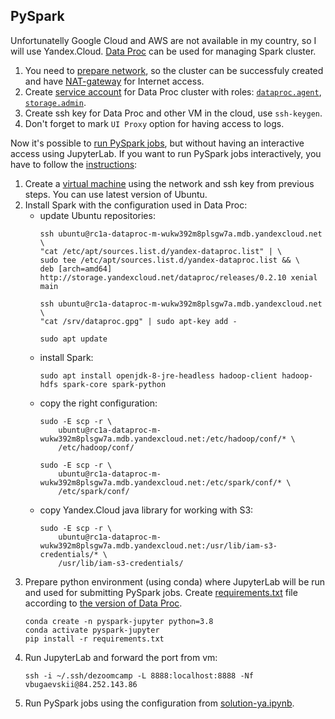 ## PySpark

Unfortunatelly Google Cloud and AWS are not available in my country, so I will use Yandex.Cloud. [Data Proc](https://cloud.yandex.ru/services/data-proc) can be used for managing Spark cluster.

1. You need to [prepare network](https://cloud.yandex.ru/docs/data-proc/tutorials/configure-network), so the cluster can be successfuly created and have [NAT-gateway](https://cloud.yandex.ru/docs/vpc/concepts/gateways#nat-gateway) for Internet access.
2. Create [service account](https://cloud.yandex.ru/docs/data-proc/operations/cluster-create) for Data Proc cluster with roles: [`dataproc.agent`](https://cloud.yandex.ru/docs/data-proc/security/), [`storage.admin`](https://cloud.yandex.ru/docs/data-proc/tutorials/copy-files-from-object-storage).
3. Create ssh key for Data Proc and other VM in the cloud, use `ssh-keygen`.
4. Don't forget to mark `UI Proxy` option for having access to logs.

Now it's possible to [run PySpark jobs](https://cloud.yandex.ru/docs/data-proc/tutorials/pyspark-job-basics), but without having an interactive access using JupyterLab. If you want to run PySpark jobs interactively, you have to follow the [instructions](https://cloud.yandex.ru/docs/data-proc/tutorials/remote-run-job):
1. Create a [virtual machine](https://cloud.yandex.ru/services/compute) using the network and ssh key from previous steps. You can use latest version of Ubuntu.
2. Install Spark with the configuration used in Data Proc:
   * update Ubuntu repositories:
     ```
     ssh ubuntu@rc1a-dataproc-m-wukw392m8plsgw7a.mdb.yandexcloud.net \
     "cat /etc/apt/sources.list.d/yandex-dataproc.list" | \
     sudo tee /etc/apt/sources.list.d/yandex-dataproc.list && \
     deb [arch=amd64] http://storage.yandexcloud.net/dataproc/releases/0.2.10 xenial main
     
     ssh ubuntu@rc1a-dataproc-m-wukw392m8plsgw7a.mdb.yandexcloud.net \
     "cat /srv/dataproc.gpg" | sudo apt-key add -
     
     sudo apt update
     ```
   * install Spark:
     ```
     sudo apt install openjdk-8-jre-headless hadoop-client hadoop-hdfs spark-core spark-python
     ```
   * copy the right configuration:
     ```
     sudo -E scp -r \
         ubuntu@rc1a-dataproc-m-wukw392m8plsgw7a.mdb.yandexcloud.net:/etc/hadoop/conf/* \
         /etc/hadoop/conf/

     sudo -E scp -r \
         ubuntu@rc1a-dataproc-m-wukw392m8plsgw7a.mdb.yandexcloud.net:/etc/spark/conf/* \
         /etc/spark/conf/
     ```
   * copy Yandex.Cloud java library for working with S3:
     ```
     sudo -E scp -r \
         ubuntu@rc1a-dataproc-m-wukw392m8plsgw7a.mdb.yandexcloud.net:/usr/lib/iam-s3-credentials/* \
         /usr/lib/iam-s3-credentials/
     ```
3. Prepare python environment (using conda) where JupyterLab will be run and used for submitting PySpark jobs. Create [requirements.txt](./requirements.txt) file according to [the version of Data Proc](https://cloud.yandex.ru/docs/data-proc/concepts/environment).
   ```
   conda create -n pyspark-jupyter python=3.8
   conda activate pyspark-jupyter
   pip install -r requirements.txt
   ```
4. Run JupyterLab and forward the port from vm:
   ```
   ssh -i ~/.ssh/dezoomcamp -L 8888:localhost:8888 -Nf vbugaevskii@84.252.143.86
   ```
5. Run PySpark jobs using the configuration from [solution-ya.ipynb](./solution-ya.ipynb).
